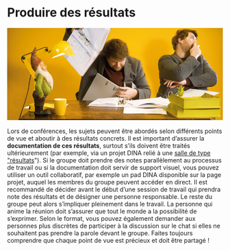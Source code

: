 # Produire des résultats

![](../../.gitbook/assets/gitbook_kollaborieren_750x320.jpg)

Lors de conférences, les sujets peuvent être abordés selon différents points de vue et aboutir à des résultats concrets. Il est important d’assurer la **documentation de ces résultats**, surtout s’ils doivent être traités ultérieurement \(par exemple, via un projet DINA relié à une [salle de type "résultats](../../fonctionnalites/salles/salle-de-resultats.md)"\). Si le groupe doit prendre des notes parallèlement au processus de travail ou si la documentation doit servir de support visuel, vous pouvez utiliser un outil collaboratif, par exemple un pad DINA disponible sur la page projet, auquel les membres du groupe peuvent accéder en direct. Il est recommandé de décider avant le début d’une session de travail qui prendra note des résultats et de désigner une personne responsable. Le reste du groupe peut alors s’impliquer pleinement dans le travail. La personne qui anime la réunion doit s’assurer que tout le monde a la possibilité de s’exprimer. Selon le format, vous pouvez également demander aux personnes plus discrètes de participer à la discussion sur le chat si elles ne souhaitent pas prendre la parole devant le groupe. Faites toujours comprendre que chaque point de vue est précieux et doit être partagé !  


